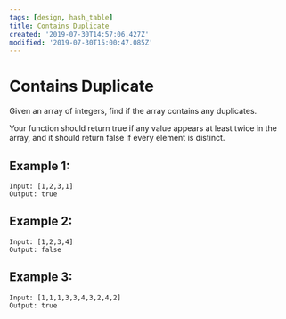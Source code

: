 ```yaml
---
tags: [design, hash_table]
title: Contains Duplicate
created: '2019-07-30T14:57:06.427Z'
modified: '2019-07-30T15:00:47.085Z'
---
```


# Contains Duplicate

Given an array of integers, find if the array contains any duplicates.

Your function should return true if any value appears at least twice in the array, and it should return false if every element is distinct.

## Example 1:

```
Input: [1,2,3,1]
Output: true
```

## Example 2:

```
Input: [1,2,3,4]
Output: false
```

## Example 3:

```
Input: [1,1,1,3,3,4,3,2,4,2]
Output: true
```


